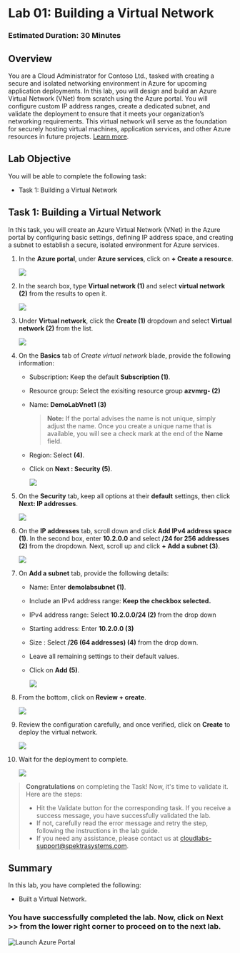 # Lab 01: Building a Virtual Network

### Estimated Duration: 30 Minutes

## Overview

You are a Cloud Administrator for Contoso Ltd., tasked with creating a secure and isolated networking environment in Azure for upcoming application deployments. In this lab, you will design and build an Azure Virtual Network (VNet) from scratch using the Azure portal. You will configure custom IP address ranges, create a dedicated subnet, and validate the deployment to ensure that it meets your organization’s networking requirements. This virtual network will serve as the foundation for securely hosting virtual machines, application services, and other Azure resources in future projects. [Learn more](https://docs.microsoft.com/en-us/azure/virtual-network/virtual-networks-overview).

## Lab Objective

You will be able to complete the following task:

- Task 1: Building a Virtual Network

## Task 1: Building a Virtual Network

In this task, you will create an Azure Virtual Network (VNet) in the Azure portal by configuring basic settings, defining IP address space, and creating a subnet to establish a secure, isolated environment for Azure services.

1. In the **Azure portal**, under **Azure services**, click on **+ Create a resource**.

    ![](../instructions/images/Lab0-00.png)
    
2. In the search box, type **Virtual network (1)** and select **virtual network (2)** from the results to open it.

     ![](../instructions/images/Lab0-01.png)
     
3. Under **Virtual network**, click the **Create (1)** dropdown and select **Virtual network (2)** from the list.

      ![](../instructions/images/Lab0-02.png)
      
4. On the **Basics** tab of *Create virtual network* blade, provide the following information:
    
    -  Subscription: Keep the default **Subscription (1)**.
    
    -  Resource group: Select the exisiting resource group **azvmrg-<inject key="Deployment ID" enableCopy="false"/> (2)**
    
    -  Name: **DemoLabVnet1 (3)**
    
       > **Note:** If the portal advises the name is not unique, simply adjust the name. Once you create a unique name that is available, you will see a check mark at the end of the **Name** field.

    -  Region: Select **<inject key="Region" enableCopy="false"/>** **(4)**.

    -  Click on **Next : Security (5)**.

       ![](../instructions/images/Lab0-03.png)
    
5. On the **Security** tab, keep all options at their **default** settings, then click **Next: IP addresses**.

    ![](images2/lab1-5.png)

6. On the **IP addresses** tab, scroll down and click **Add IPv4 address space (1)**. In the second box, enter **10.2.0.0** and select **/24 for 256 addresses (2)** from the dropdown. Next, scroll up and click **+ Add a subnet (3)**.

    ![](images/Lab0-05.png)

7.  On **Add a subnet** tab, provide the following details: 

      - Name: Enter **demolabsubnet (1)**.

      - Include an IPv4 address range: **Keep the checkbox selected.**

      - IPv4 address range: Select **10.2.0.0/24 (2)** from the drop down
      
      - Starting address: Enter **10.2.0.0 (3)**
      
      - Size : Select **/26 (64 addresses) (4)** from the drop down.

      - Leave all remaining settings to their default values.
      
      - Click on **Add (5)**. 

        ![](../instructions/images/Lab0-06.png)

8. From the bottom, click on **Review + create**.
     
    ![](images2/lab1-8.png)

9. Review the configuration carefully, and once verified, click on **Create** to deploy the virtual network.

    ![](images2/lab1-9.png)

10. Wait for the deployment to complete.

    ![](images/Lab0-08.png)

>**Congratulations** on completing the Task! Now, it's time to validate it. Here are the steps:
> - Hit the Validate button for the corresponding task. If you receive a success message, you have successfully validated the lab. 
> - If not, carefully read the error message and retry the step, following the instructions in the lab guide.
> - If you need any assistance, please contact us at cloudlabs-support@spektrasystems.com.  

<validation step="2c2d3a0e-0590-4a36-9c5f-20f1da567eab" />

## Summary

In this lab, you have completed the following:

- Built a Virtual Network.

### You have successfully completed the lab. Now, click on **Next >>** from the lower right corner to proceed on to the next lab.

![Launch Azure Portal](../instructions/images2/next.png)